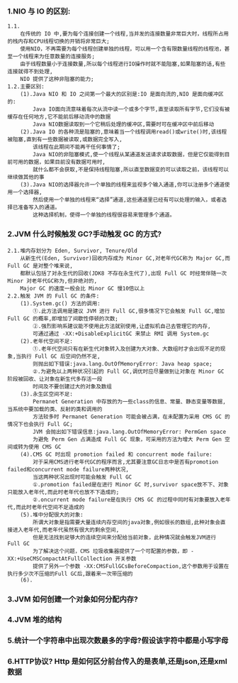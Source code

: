 ### 1.NIO 与 IO 的区别:
	1.1.
		在传统的 IO 中,要为每个连接创建一个线程,当并发的连接数量非常巨大时，线程所占用的栈内存和CPU线程切换的开销将非常巨大;
		使用NIO，不再需要为每个线程创建单独的线程，可以用一个含有限数量线程的线程池，甚至一个线程来为任意数量的连接服务;
		由于线程数量小于连接数量,所以每个线程进行IO操作时就不能阻塞,如果阻塞的话,有些连接就得不到处理,
		NIO 提供了这种非阻塞的能力;
	1.2.主要区别:
		(1).Java NIO 和 IO 之间第一个最大的区别是:IO 是面向流的,NIO 是面向缓冲区的:
			Java IO面向流意味着每次从流中读一个或多个字节,直至读取所有字节,它们没有被缓存在任何地方,它不能前后移动流中的数据
			Java NIO数据读取到一个它稍后处理的缓冲区,需要时可在缓冲区中前后移动
		(2).Java IO 的各种流是阻塞的,意味着当一个线程调用read()或write()时,该线程被阻塞,直到有一些数据被读取,或数据完全写入,
			该线程在此期间不能再干任何事情了;
			Java NIO的非阻塞模式,使一个线程从某通道发送请求读取数据，但是它仅能得到目前可用的数据，如果目前没有数据可用时,
			就什么都不会获取,不是保持线程阻塞,所以直至数据变的可以读取之前，该线程可以继续做其他的事
		(3).Java NIO的选择器允许一个单独的线程来监视多个输入通道,你可以注册多个通道使用一个选择器,
			然后使用一个单独的线程来“选择”通道,这些通道里已经有可以处理的输入，或者选择已准备写入的通道。
			这种选择机制，使得一个单独的线程很容易来管理多个通道。
### 2.JVM 什么时候触发 GC?手动触发 GC 的方式?
	2.1.堆内存划分为 Eden, Survivor, Tenure/Old
		从新生代(Eden, Survivor)回收内存成为 Minor GC,对老年代GC称为 Major GC,而 Full GC 是对整个堆来说,
		都默认包括了对永生代的回收(JDK8 不存在永生代了),出现 Full GC 时经常伴随一次 Minor 对老年代GC称为,但非绝对的,
		Major GC 的速度一般会比 Minor GC 慢10倍以上
	2.2.触发 JVM 的 Full GC 的条件:
		(1).System.gc() 方法的调用:
			①.此方法调用是建议 JVM 进行 Full GC,很多情况下它会触发 Full GC,增加 Full GC 的概率,即增加了间歇性停顿的次数;
			②.强烈影响系建议能不使用此方法就别使用,让虚拟机自己去管理它的内存,
			可通过通过 -XX:+DisableExplicitGC 来禁止 RMI 调用 System.gc
		(2).老年代空间不足:
			①.老年代空间只有在新生代对象转入及创建为大对象、大数组时才会出现不足的现象,当执行 Full GC 后空间仍然不足,
			则抛出如下错误:java.lang.OutOfMemoryError: Java heap space;
			②.为避免以上两种状况引起的 Full GC,调优时应尽量做到让对象在 Minor GC 阶段被回收、让对象在新生代多存活一段
			时间及不要创建过大的对象及数组
		(3).永生区空间不足:
			Permanet Generation 中存放的为一些class的信息、常量、静态变量等数据,当系统中要加载的类、反射的类和调用的
			方法较多时 Permanet Generation 可能会被占满，在未配置为采用 CMS GC 的情况下也会执行 Full GC;
			JVM 会抛出如下错误信息:java.lang.OutOfMemoryError: PermGen space
			为避免 Perm Gen 占满造成 Full GC 现象，可采用的方法为增大 Perm Gen 空间或转为使用 CMS GC
		(4).CMS GC 时出现 promotion failed 和 concurrent mode failure:
			对于采用CMS进行老年代GC的程序而言,尤其要注意GC日志中是否有promotion failed和concurrent mode failure两种状况,
			当这两种状况出现时可能会触发 Full GC
			①.promotion failed是在进行 Minor GC 时,survivor space放不下、对象只能放入老年代,而此时老年代也放不下造成的;
			②.oncurrent mode failure是在执行 CMS GC 的过程中同时有对象要放入老年代,而此时老年代空间不足造成的
		(5).堆中分配很大的对象:
			所谓大对象是指需要大量连续内存空间的java对象,例如很长的数组,此种对象会直接进入老年代,而老年代虽然有很大的剩余空间,
			但是无法找到足够大的连续空间来分配给当前对象，此种情况就会触发JVM进行 Full GC
			为了解决这个问题，CMS 垃圾收集器提供了一个可配置的参数，即 -XX:+UseCMSCompactAtFullCollection 开关参数
			提供了另外一个参数 -XX:CMSFullGCsBeforeCompaction,这个参数用于设置在执行多少次不压缩的Full GC后,跟着来一次带压缩的
		(6).
### 3.JVM 如何创建一个对象如何分配内存?

### 4.JVM 堆的结构

### 5.统计一个字符串中出现次数最多的字母?假设该字符中都是小写字母

### 6.HTTP协议? Http 是如何区分前台传入的是表单,还是json,还是xml数据






































